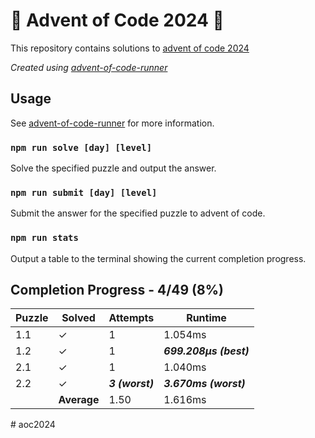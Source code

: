 # :santa: Advent of Code 2024 :christmas_tree:

This repository contains solutions to [advent of code 2024](https://adventofcode.com/2024) 

_Created using [advent-of-code-runner](https://github.com/beakerandjake/advent-of-code-runner)_

## Usage
See [advent-of-code-runner](https://github.com/beakerandjake/advent-of-code-runner) for more information.

### `npm run solve [day] [level]`
Solve the specified puzzle and output the answer.

### `npm run submit [day] [level]`
Submit the answer for the specified puzzle to advent of code.

### `npm run stats`
Output a table to the terminal showing the current completion progress.

<!--Please do not delete the following comments, they are required to save your stats to this file.-->
<!--START_AUTOGENERATED_COMPLETION_PROGRESS_SECTION-->
## Completion Progress - 4/49 (8%)

| Puzzle | Solved | Attempts | Runtime |
| --- | --- | --- | --- |
| 1.1 | ✓ | 1 | 1.054ms |
| 1.2 | ✓ | 1 | ***699.208μs (best)*** |
| 2.1 | ✓ | 1 | 1.040ms |
| 2.2 | ✓ | ***3 (worst)*** | ***3.670ms (worst)*** |
|  | **Average** | 1.50 | 1.616ms |
<!--END_AUTOGENERATED_COMPLETION_PROGRESS_SECTION--># aoc2024
